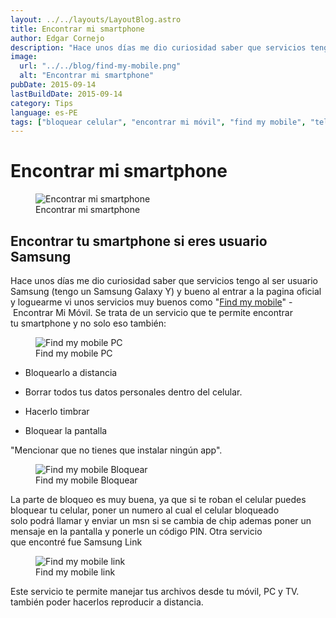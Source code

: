 ```yaml
---
layout: ../../layouts/LayoutBlog.astro
title: Encontrar mi smartphone
author: Edgar Cornejo
description: "Hace unos días me dio curiosidad saber que servicios tengo al ser usuario Samsung tengo un Samsung Galaxy Y y bueno al entrar a la pagina oficial y loguearme vi unos servicios muy buenos como Find my mobile - Encontrar Mi Móvil. Se trata de un servicio que te permite encontrar tu smartphone y no solo eso también."
image:
  url: "../../blog/find-my-mobile.png"
  alt: "Encontrar mi smartphone"
pubDate: 2015-09-14
lastBuildDate: 2015-09-14
category: Tips
language: es-PE
tags: ["bloquear celular", "encontrar mi móvil", "find my mobile", "teléfono perdido"]
---
```


# Encontrar mi smartphone

<figure>
  <img src="../../blog/find-my-mobile.png" alt="Encontrar mi smartphone"/>
  <figcaption>Encontrar mi smartphone</figcaption>
</figure>

## Encontrar tu smartphone si eres usuario Samsung

Hace unos días me dio curiosidad saber que servicios tengo al ser usuario Samsung (tengo un Samsung Galaxy Y) y bueno al entrar a la pagina oficial y loguearme vi unos servicios muy buenos como "[Find my mobile](https://www.samsung.com/pe/apps/smartthings-find/)" - Encontrar Mi Móvil. Se trata de un servicio que te permite encontrar tu smartphone y no solo eso también:

<figure>
  <img src="../../blog/find-my-mobile-pc.jpg" alt="Find my mobile PC"/>
  <figcaption>Find my mobile PC</figcaption>
</figure>

- Bloquearlo a distancia

- Borrar todos tus datos personales dentro del celular.

- Hacerlo timbrar

- Bloquear la pantalla

"Mencionar que no tienes que instalar ningún app".

<figure>
  <img src="../../blog/find-my-mobile-bloquear.jpg" alt="Find my mobile Bloquear"/>
  <figcaption>Find my mobile Bloquear</figcaption>
</figure>

La parte de bloqueo es muy buena, ya que si te roban el celular puedes bloquear tu celular, poner un numero al cual el celular bloqueado solo podrá llamar y enviar un msn si se cambia de chip ademas poner un mensaje en la pantalla y ponerle un código PIN. Otra servicio que encontré fue Samsung Link

<figure>
  <img src="../../blog/find-my-mobile-link.jpg" alt="Find my mobile link"/>
  <figcaption>Find my mobile link</figcaption>
</figure>

Este servicio te permite manejar tus archivos desde tu móvil, PC y TV. también poder hacerlos reproducir a distancia.